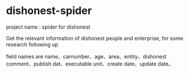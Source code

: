 # dishonest-spider
project name : spider for dishonest

Get the relevant information of dishonest people and enterprise, for some research following up

field names are name、carnumber、age、area、entity、dishonest comment、publish dat、executable unit、create date、update date、

